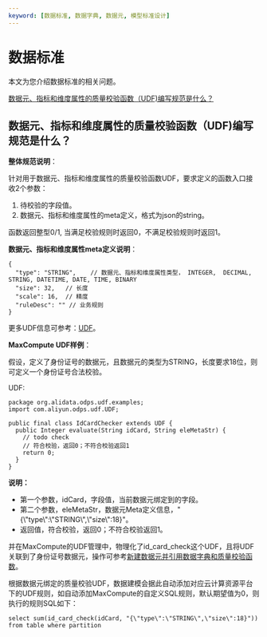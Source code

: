 ```yaml
---
keyword: [数据标准, 数据字典, 数据元, 模型标准设计]
---
```


# 数据标准

本文为您介绍数据标准的相关问题。

[数据元、指标和维度属性的质量校验函数（UDF\)编写规范是什么？](#section_t10_aah_dsb)

## 数据元、指标和维度属性的质量校验函数（UDF\)编写规范是什么？

**整体规范说明**：

针对用于数据元、指标和维度属性的质量校验函数UDF，要求定义的函数入口接收2个参数：

1.  待校验的字段值。
2.  数据元、指标和维度属性的meta定义，格式为json的string。

函数返回整型0/1, 当满足校验规则时返回0，不满足校验规则时返回1。

**数据元、指标和维度属性meta定义说明**：

```
{
  "type": "STRING",    // 数据元、指标和维度属性类型， INTEGER,  DECIMAL, STRING, DATETIME, DATE, TIME, BINARY
  "size": 32,   // 长度
  "scale": 16,  // 精度
  "ruleDesc": "" // 业务规则
}
```

更多UDF信息可参考：[UDF](https://help.aliyun.com/document_detail/27867.html?spm=a2c4g.11186623.6.665.6b7924fejyq3Oa)。

**MaxCompute UDF样例**：

假设，定义了身份证号的数据元，且数据元的类型为STRING，长度要求18位，则可定义一个身份证号合法校验。

UDF:

```
package org.alidata.odps.udf.examples; 
import com.aliyun.odps.udf.UDF; 

public final class IdCardChecker extends UDF { 
  public Integer evaluate(String idCard, String eleMetaStr) { 
    // todo check
    // 符合校验，返回0；不符合校验返回1
    return 0;
  } 
}
```

**说明：**

-   第一个参数，idCard，字段值，当前数据元绑定到的字段。
-   第二个参数，eleMetaStr，数据元Meta定义信息，"\{\\"type\\":\\"STRING\\",\\"size\\":18\}"。
-   返回值，符合校验，返回0；不符合校验返回1。

并在MaxCompute的UDF管理中，物理化了id\_card\_check这个UDF，且将UDF关联到了身份证号数据元，操作可参考[新建数据元并引用数据字典和质量校验函数]()。

根据数据元绑定的质量校验UDF，数据建模会据此自动添加对应云计算资源平台下的UDF规则，如自动添加MaxCompute的自定义SQL规则，默认期望值为0，则执行的规则SQL如下：

```
select sum(id_card_check(idCard, "{\"type\":\"STRING\",\"size\":18}")) from table where partition
```

